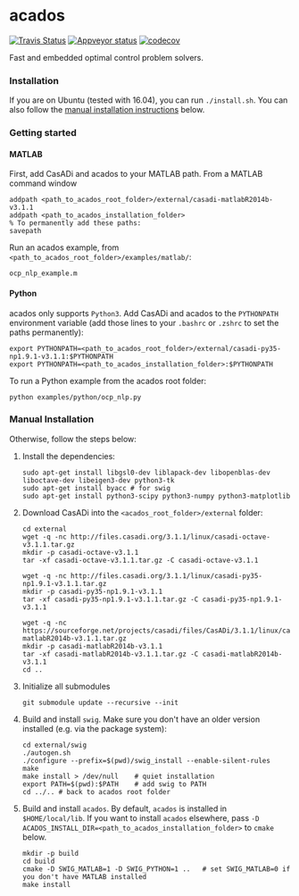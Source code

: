 # acados
[![Travis Status](https://secure.travis-ci.org/acados/acados.png?branch=master)](http://travis-ci.org/acados/acados)
[![Appveyor status](https://ci.appveyor.com/api/projects/status/q0b2nohk476u5clg?svg=true)](https://ci.appveyor.com/project/roversch/acados)
[![codecov](https://codecov.io/gh/acados/acados/branch/master/graph/badge.svg)](https://codecov.io/gh/acados/acados)

Fast and embedded optimal control problem solvers.

### Installation
If you are on Ubuntu (tested with 16.04), you can run `./install.sh`. You can also
follow the [manual installation instructions](#manual-installation) below.

### Getting started

#### MATLAB
First, add CasADi and acados to your MATLAB path. From a MATLAB command window
```
addpath <path_to_acados_root_folder>/external/casadi-matlabR2014b-v3.1.1
addpath <path_to_acados_installation_folder>
% To permanently add these paths:
savepath
```
Run an acados example, from `<path_to_acados_root_folder>/examples/matlab/`:
```
ocp_nlp_example.m
```

#### Python

acados only supports `Python3`. Add CasADi and acados to the `PYTHONPATH` environment variable (add those lines to your `.bashrc` or `.zshrc` to set the paths permanently):
```
export PYTHONPATH=<path_to_acados_root_folder>/external/casadi-py35-np1.9.1-v3.1.1:$PYTHONPATH
export PYTHONPATH=<path_to_acados_installation_folder>:$PYTHONPATH
```
To run a Python example from the acados root folder:
```
python examples/python/ocp_nlp.py
```

### Manual Installation

Otherwise, follow the steps below:

1. Install the dependencies:
    ```
    sudo apt-get install libgsl0-dev liblapack-dev libopenblas-dev liboctave-dev libeigen3-dev python3-tk
    sudo apt-get install byacc # for swig
    sudo apt-get install python3-scipy python3-numpy python3-matplotlib
    ```

1. Download CasADi into the `<acados_root_folder>/external` folder:
    ```
    cd external
    wget -q -nc http://files.casadi.org/3.1.1/linux/casadi-octave-v3.1.1.tar.gz
    mkdir -p casadi-octave-v3.1.1
    tar -xf casadi-octave-v3.1.1.tar.gz -C casadi-octave-v3.1.1

    wget -q -nc http://files.casadi.org/3.1.1/linux/casadi-py35-np1.9.1-v3.1.1.tar.gz
    mkdir -p casadi-py35-np1.9.1-v3.1.1
    tar -xf casadi-py35-np1.9.1-v3.1.1.tar.gz -C casadi-py35-np1.9.1-v3.1.1

    wget -q -nc https://sourceforge.net/projects/casadi/files/CasADi/3.1.1/linux/casadi-matlabR2014b-v3.1.1.tar.gz
    mkdir -p casadi-matlabR2014b-v3.1.1
    tar -xf casadi-matlabR2014b-v3.1.1.tar.gz -C casadi-matlabR2014b-v3.1.1
    cd ..
    ```

1. Initialize all submodules
    ```
    git submodule update --recursive --init
    ```

1. Build and install `swig`. Make sure you don't have an older version installed (e.g. via the package system):
    ```
    cd external/swig
    ./autogen.sh
    ./configure --prefix=$(pwd)/swig_install --enable-silent-rules
    make
    make install > /dev/null    # quiet installation
    export PATH=$(pwd):$PATH    # add swig to PATH
    cd ../.. # back to acados root folder
    ```

1. Build and install `acados`. By default, `acados` is installed in `$HOME/local/lib`. If you want to install `acados` elsewhere, pass `-D ACADOS_INSTALL_DIR=<path_to_acados_installation_folder>` to `cmake` below.
    ```
    mkdir -p build
    cd build
    cmake -D SWIG_MATLAB=1 -D SWIG_PYTHON=1 ..   # set SWIG_MATLAB=0 if you don't have MATLAB installed
    make install
    ```
